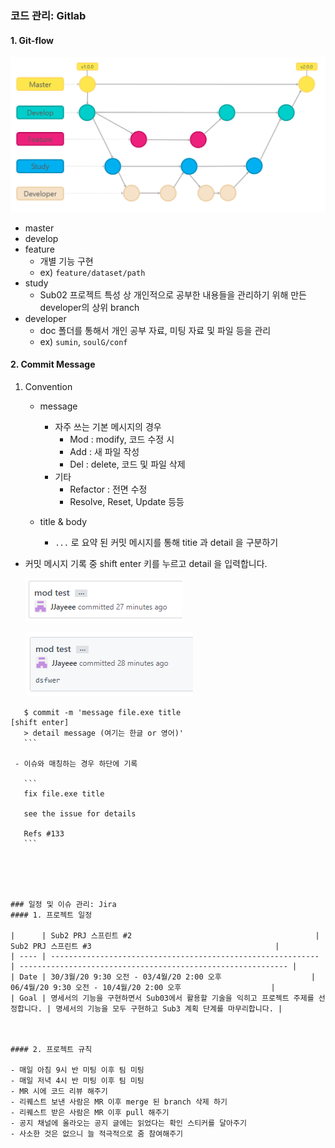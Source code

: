 ### 코드 관리: Gitlab

#### 1. Git-flow

![branch](./images/branch.PNG)

- master 
- develop
- feature  
  - 개별 기능 구현
  - ex) `feature/dataset/path`
- study
  - Sub02 프로젝트 특성 상 개인적으로 공부한 내용들을 관리하기 위해 만든 developer의 상위 branch
- developer
  - doc 폴더를 통해서 개인 공부 자료, 미팅 자료 및 파일 등을 관리
  - ex) `sumin`, `soulG/conf`





#### 2. Commit Message

1. Convention

   - message 

     - 자주 쓰는 기본 메시지의 경우
       - Mod : modify, 코드 수정 시
       - Add  : 새 파일 작성
       - Del : delete, 코드 및 파일 삭제
     - 기타
       - Refactor : 전면 수정
       - Resolve, Reset, Update 등등

   - title & body

     -  `...` 로 요약 된 커밋 메시지를 통해 titie 과 detail 을 구분하기
  - 커밋 메시지 기록 중 shift enter 키를 누르고 detail 을 입력합니다.
   
     ![commit1](./images/commit1.PNG)
   
     ![commit2](./images/commit2.PNG)
   
  ```
     $ commit -m 'message file.exe title
  [shift enter]
     > detail message (여기는 한글 or 영어)'
     ```
   
   - 이슈와 매칭하는 경우 하단에 기록
   
     ```
     fix file.exe title
  
     see the issue for details
     
     Refs #133
     ```
   
     



### 일정 및 이슈 관리: Jira
#### 1. 프로젝트 일정

|      | Sub2 PRJ 스프린트 #2                                         | Sub2 PRJ 스프린트 #3                                         |
| ---- | ------------------------------------------------------------ | ------------------------------------------------------------ |
| Date | 30/3월/20 9:30 오전 - 03/4월/20 2:00 오후                    | 06/4월/20 9:30 오전 - 10/4월/20 2:00 오후                    |
| Goal | 명세서의 기능을 구현하면서 Sub03에서 활용할 기술을 익히고 프로젝트 주제를 선정합니다. | 명세서의 기능을 모두 구현하고 Sub3 계획 단계를 마무리합니다. |



#### 2. 프로젝트 규칙

- 매일 아침 9시 반 미팅 이후 팀 미팅
- 매일 저녁 4시 반 미팅 이후 팀 미팅
- MR 시에 코드 리뷰 해주기
  - 리퀘스트 보낸 사람은 MR 이후 merge 된 branch 삭제 하기
  - 리퀘스트 받은 사람은 MR 이후 pull 해주기
- 공지 채널에 올라오는 공지 글에는 읽었다는 확인 스티커를 달아주기
- 사소한 것은 없으니 늘 적극적으로 줌 참여해주기






























